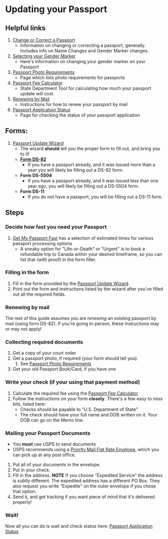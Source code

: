 # Updating your Passport

## Helpful links
1. [Change or Correct a Passport](https://travel.state.gov/content/travel/en/passports/have-passport/change-correct.html)
    - Information on changing or correcting a passport, generally. Includes info on Name Changes and Gender Marker changes.
2. [Selecting your Gender Marker](https://travel.state.gov/content/travel/en/passports/need-passport/selecting-your-gender-marker.html)
    - Here's information on changing your gender marker on your Passport
3. [Passport Photo Requirements](https://travel.state.gov/content/travel/en/passports/how-apply/photos.html)
    - Page which lists photo requirements for passports
4. [Passport Fee Calculator](https://travel.state.gov/content/travel/en/passports/how-apply/fees.html?cq_ck=1713959252608#Passport%20fee%20calculator)
    - State Department Tool for calculating how much your passport update will cost.
5. [Renewing by Mail](https://travel.state.gov/content/travel/en/passports/have-passport/renew.html#ExternalPopup)
    - Instructions for how to renew your passport by mail
6. [Passport Application Status](https://passportstatus.state.gov/)
    - Page for checking the status of your passport application
    
## Forms:
1. [Passport Update Wizard](https://pptform.state.gov/PassportWizardMain.aspx)
    - The wizard **should** tell you the proper form to fill out, and bring you to it!
    - [**Form DS-82**](https://eforms.state.gov/Forms/ds82_pdf.pdf)
        - If you have a passport already, and it was issued more than a year you will likely be filling out a DS-82 form.
    - **Form DS-5504**
        - If you have a passport already, and it was issued less than one year ago, you will likely be filling out a DS-5504 form.
    - **Form DS-11**
        - If you do not have a passport, you will be filling out a DS-11 form.

## Steps

### Decide how fast you need your Passport
1. [Get My Passport Fast](https://travel.state.gov/content/travel/en/passports/get-fast.html) has a selection of estimated times for various passport processing options
    - A sneaky option for "Life-or-Death" or "Urgent" is to book a refundable trip to Canada within your desired timeframe, so you can list that (with proof) in the form filler.

### Filling in the form
1. Fill in the form provided by the [Passport Update Wizard](https://pptform.state.gov/PassportWizardMain.aspx).
2. Print out the form and instructions listed by the wizard after you've filled out all the required fields.

### Renewing by mail
The rest of this guide assumes you are *renewing* an existing passport by mail (using form DS-82). If you're going in-person, these instructions may or may not apply!

### Collecting required documents
1. Get a copy of your court order.
2. Get a passport photo, if required (your form should tell you).
    1. See [Passport Photo Requirements](https://travel.state.gov/content/travel/en/passports/how-apply/photos.html)
3. Get your old Passport Book/Card, if you have one

### Write your check (if your using that payment method)
1. Calculate the required fee using the [Passport Fee Calculator](https://travel.state.gov/content/travel/en/passports/how-apply/fees.html?cq_ck=1713959252608#Passport%20fee%20calculator)
2. Follow the instructions on your form **closely**. There's a few easy to miss bits, listed here:
    - Checks should be payable to "U.S. Department of State"
    - The check should have your full name and DOB written on it. Your DOB can go on the Memo line.

### Mailing your Passport Documents
- You **must** use USPS to send documents
- USPS recommends using a [Priority Mail Flat Rate Envelope](https://store.usps.com/store/product/shipping-supplies/priority-mail-flat-rate-envelope-P_EP_14_F), 
which you can pick up at any post office.

1. Put all of your documents in the envelope.
2. Put in your check.
3. Fill in the address. **NOTE** If you choose "Expedited Service" the address is *subtly* different. 
The expedited address has a different PO Box. They also request you write "Expedite" on the outer envelope if you chose that option.
4. Send it, and get tracking if you want piece of mind that it's delivered properly!

### Wait!
Now all you can do is wait and check status here: [Passport Application Status](https://passportstatus.state.gov/)